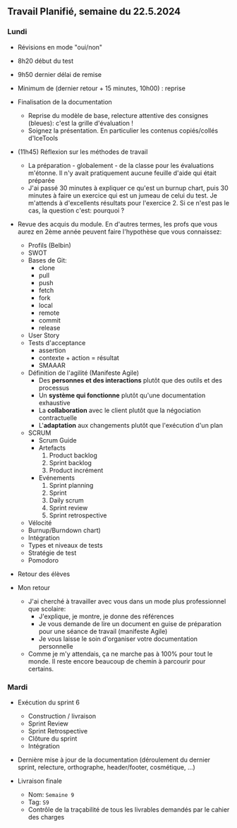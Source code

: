 ## Travail Planifié, semaine du 22.5.2024

### Lundi 

- Révisions en mode "oui/non"
- 8h20 début du test
- 9h50 dernier délai de remise
- Minimum de (dernier retour + 15 minutes, 10h00) : reprise
- Finalisation de la documentation
  - Reprise du modèle de base, relecture attentive des consignes (bleues): c'est la grille d'évaluation !
  - Soignez la présentation. En particulier les contenus copiés/collés d'IceTools
- (11h45) Réflexion sur les méthodes de travail
  - La préparation - globalement - de la classe pour les évaluations m'étonne. Il n'y avait pratiquement aucune feuille d'aide qui était préparée
  - J'ai passé 30 minutes à expliquer ce qu'est un burnup chart, puis 30 minutes à faire un exercice qui est un jumeau de celui du test. Je m'attends à d'excellents résultats pour l'exercice 2. Si ce n'est pas le cas, la question c'est: pourquoi ?  
- Revue des acquis du module. En d'autres termes, les profs que vous aurez en 2ème année peuvent faire l'hypothèse que vous connaissez:
  - Profils (Belbin)
  - SWOT
  - Bases de Git: 
    - clone
    - pull
    - push
    - fetch
    - fork
    - local
    - remote
    - commit
    - release
  - User Story
  - Tests d'acceptance
    - assertion
    - contexte + action = résultat
    - SMAAAR
  - Définition de l'agilité (Manifeste Agile)
    - Des **personnes et des interactions** plutôt que des outils et des processus
    - Un **système qui fonctionne** plutôt qu'une documentation exhaustive
    - La **collaboration** avec le client plutôt que la négociation contractuelle
    - L'**adaptation** aux changements plutôt que l'exécution d'un plan
  - SCRUM
    - Scrum Guide
    - Artefacts
      1. Product backlog
      2. Sprint backlog
      3. Product incrément
    - Evénements
      1. Sprint planning
      2. Sprint
      3. Daily scrum
      4. Sprint review
      5. Sprint retrospective
  - Vélocité
  - Burnup/Burndown chart)
  - Intégration
  - Types et niveaux de tests
  - Stratégie de test
  - Pomodoro

- Retour des élèves
- Mon retour
  - J'ai cherché à travailler avec vous dans un mode plus professionnel que scolaire:
    - J'explique, je montre, je donne des références
    - Je vous demande de lire un document en guise de préparation pour une séance de travail (manifeste Agile)
    - Je vous laisse le soin d'organiser votre documentation personnelle
  - Comme je m'y attendais, ça ne marche pas à 100% pour tout le monde. Il reste encore beaucoup de chemin à parcourir pour certains. 

### Mardi 

- Exécution du sprint 6
  - Construction / livraison
  - Sprint Review
  - Sprint Retrospective
  - Clôture du sprint
  - Intégration
- Dernière mise à jour de la documentation (déroulement du dernier sprint, relecture, orthographe, header/footer, cosmétique, ...)

- Livraison finale
  - Nom: `Semaine 9` 
  - Tag: `S9` 
  - Contrôle de la traçabilité de tous les livrables demandés par le cahier des charges